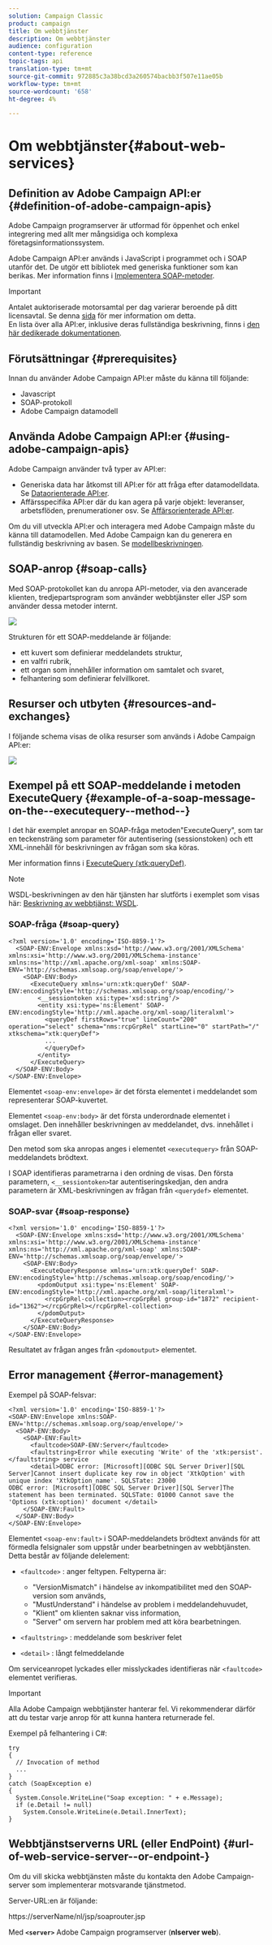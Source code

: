 ```yaml
---
solution: Campaign Classic
product: campaign
title: Om webbtjänster
description: Om webbtjänster
audience: configuration
content-type: reference
topic-tags: api
translation-type: tm+mt
source-git-commit: 972885c3a38bcd3a260574bacbb3f507e11ae05b
workflow-type: tm+mt
source-wordcount: '658'
ht-degree: 4%

---
```



# Om webbtjänster{#about-web-services}

## Definition av Adobe Campaign API:er {#definition-of-adobe-campaign-apis}

Adobe Campaign programserver är utformad för öppenhet och enkel integrering med allt mer mångsidiga och komplexa företagsinformationssystem.

Adobe Campaign API:er används i JavaScript i programmet och i SOAP utanför det. De utgör ett bibliotek med generiska funktioner som kan berikas. Mer information finns i [Implementera SOAP-metoder](../../configuration/using/implementing-soap-methods.md).

>[!IMPORTANT]
>
>Antalet auktoriserade motorsamtal per dag varierar beroende på ditt licensavtal. Se denna [sida](https://helpx.adobe.com/legal/product-descriptions/adobe-campaign-classic---product-description.html) för mer information om detta.\
>En lista över alla API:er, inklusive deras fullständiga beskrivning, finns i [den här dedikerade dokumentationen](https://docs.adobe.com/content/help/en/campaign-classic/technicalresources/api/index.html).

## Förutsättningar {#prerequisites}

Innan du använder Adobe Campaign API:er måste du känna till följande:

* Javascript
* SOAP-protokoll
* Adobe Campaign datamodell

## Använda Adobe Campaign API:er {#using-adobe-campaign-apis}

Adobe Campaign använder två typer av API:er:

* Generiska data har åtkomst till API:er för att fråga efter datamodelldata. Se [Dataorienterade API:er](../../configuration/using/data-oriented-apis.md).
* Affärsspecifika API:er där du kan agera på varje objekt: leveranser, arbetsflöden, prenumerationer osv. Se [Affärsorienterade API:er](../../configuration/using/business-oriented-apis.md).

Om du vill utveckla API:er och interagera med Adobe Campaign måste du känna till datamodellen. Med Adobe Campaign kan du generera en fullständig beskrivning av basen. Se [modellbeskrivningen](../../configuration/using/data-oriented-apis.md#description-of-the-model).

## SOAP-anrop {#soap-calls}

Med SOAP-protokollet kan du anropa API-metoder, via den avancerade klienten, tredjepartsprogram som använder webbtjänster eller JSP som använder dessa metoder internt.

![](assets/s_ncs_configuration_architecture.png)

Strukturen för ett SOAP-meddelande är följande:

* ett kuvert som definierar meddelandets struktur,
* en valfri rubrik,
* ett organ som innehåller information om samtalet och svaret,
* felhantering som definierar felvillkoret.

## Resurser och utbyten {#resources-and-exchanges}

I följande schema visas de olika resurser som används i Adobe Campaign API:er:

![](assets/s_ncs_integration_webservices_schema_pres.png)

## Exempel på ett SOAP-meddelande i metoden ExecuteQuery {#example-of-a-soap-message-on-the--executequery--method--}

I det här exemplet anropar en SOAP-fråga metoden&quot;ExecuteQuery&quot;, som tar en teckensträng som parameter för autentisering (sessionstoken) och ett XML-innehåll för beskrivningen av frågan som ska köras.

Mer information finns i [ExecuteQuery (xtk:queryDef)](../../configuration/using/data-oriented-apis.md#executequery--xtk-querydef-).

>[!NOTE]
>
>WSDL-beskrivningen av den här tjänsten har slutförts i exemplet som visas här: [Beskrivning av webbtjänst: WSDL](../../configuration/using/web-service-calls.md#web-service-description--wsdl).

### SOAP-fråga {#soap-query}

```
<?xml version='1.0' encoding='ISO-8859-1'?>
  <SOAP-ENV:Envelope xmlns:xsd='http://www.w3.org/2001/XMLSchema' xmlns:xsi='http://www.w3.org/2001/XMLSchema-instance' xmlns:ns='http://xml.apache.org/xml-soap' xmlns:SOAP-ENV='http://schemas.xmlsoap.org/soap/envelope/'>
    <SOAP-ENV:Body>
      <ExecuteQuery xmlns='urn:xtk:queryDef' SOAP-ENV:encodingStyle='http://schemas.xmlsoap.org/soap/encoding/'>
        <__sessiontoken xsi:type='xsd:string'/>
        <entity xsi:type='ns:Element' SOAP-ENV:encodingStyle='http://xml.apache.org/xml-soap/literalxml'>
          <queryDef firstRows="true" lineCount="200" operation="select" schema="nms:rcpGrpRel" startLine="0" startPath="/" xtkschema="xtk:queryDef">
          ...
          </queryDef>
        </entity>
      </ExecuteQuery>
  </SOAP-ENV:Body>
</SOAP-ENV:Envelope>
```

Elementet `<soap-env:envelope>` är det första elementet i meddelandet som representerar SOAP-kuvertet.

Elementet `<soap-env:body>` är det första underordnade elementet i omslaget. Den innehåller beskrivningen av meddelandet, dvs. innehållet i frågan eller svaret.

Den metod som ska anropas anges i elementet `<executequery>` från SOAP-meddelandets brödtext.

I SOAP identifieras parametrarna i den ordning de visas. Den första parametern, `<__sessiontoken>`tar autentiseringskedjan, den andra parametern är XML-beskrivningen av frågan från `<querydef>` elementet.

### SOAP-svar {#soap-response}

```
<?xml version='1.0' encoding='ISO-8859-1'?>
  <SOAP-ENV:Envelope xmlns:xsd='http://www.w3.org/2001/XMLSchema' xmlns:xsi='http://www.w3.org/2001/XMLSchema-instance' xmlns:ns='http://xml.apache.org/xml-soap' xmlns:SOAP-ENV='http://schemas.xmlsoap.org/soap/envelope/'>
    <SOAP-ENV:Body>
      <ExecuteQueryResponse xmlns='urn:xtk:queryDef' SOAP-ENV:encodingStyle='http://schemas.xmlsoap.org/soap/encoding/'>
        <pdomOutput xsi:type='ns:Element' SOAP-ENV:encodingStyle='http://xml.apache.org/xml-soap/literalxml'>
          <rcpGrpRel-collection><rcpGrpRel group-id="1872" recipient-id="1362"></rcpGrpRel></rcpGrpRel-collection>
        </pdomOutput>
      </ExecuteQueryResponse>
    </SOAP-ENV:Body>
</SOAP-ENV:Envelope>
```

Resultatet av frågan anges från `<pdomoutput>` elementet.

## Error management {#error-management}

Exempel på SOAP-felsvar:

```
<?xml version='1.0' encoding='ISO-8859-1'?>
<SOAP-ENV:Envelope xmlns:SOAP-ENV='http://schemas.xmlsoap.org/soap/envelope/'>
  <SOAP-ENV:Body>
    <SOAP-ENV:Fault>
      <faultcode>SOAP-ENV:Server</faultcode>
      <faultstring>Error while executing 'Write' of the 'xtk:persist'.</faultstring> service
      <detail>ODBC error: [Microsoft][ODBC SQL Server Driver][SQL Server]Cannot insert duplicate key row in object 'XtkOption' with unique index 'XtkOption_name'. SQLSTate: 23000
ODBC error: [Microsoft][ODBC SQL Server Driver][SQL Server]The statement has been terminated. SQLSTate: 01000 Cannot save the 'Options (xtk:option)' document </detail>
    </SOAP-ENV:Fault>
  </SOAP-ENV:Body>
</SOAP-ENV:Envelope>
```

Elementet `<soap-env:fault>` i SOAP-meddelandets brödtext används för att förmedla felsignaler som uppstår under bearbetningen av webbtjänsten. Detta består av följande delelement:

* `<faultcode>` : anger feltypen. Feltyperna är:

   * &quot;VersionMismatch&quot; i händelse av inkompatibilitet med den SOAP-version som används,
   * &quot;MustUnderstand&quot; i händelse av problem i meddelandehuvudet,
   * &quot;Klient&quot; om klienten saknar viss information,
   * &quot;Server&quot; om servern har problem med att köra bearbetningen.

* `<faultstring>` : meddelande som beskriver felet
* `<detail>` : långt felmeddelande

Om serviceanropet lyckades eller misslyckades identifieras när `<faultcode>` elementet verifieras.

>[!IMPORTANT]
>
>Alla Adobe Campaign webbtjänster hanterar fel. Vi rekommenderar därför att du testar varje anrop för att kunna hantera returnerade fel.

Exempel på felhantering i C#:

```
try 
{
  // Invocation of method
  ...
}
catch (SoapException e)
{
  System.Console.WriteLine("Soap exception: " + e.Message);        
  if (e.Detail != null)
    System.Console.WriteLine(e.Detail.InnerText);
}
```

## Webbtjänstserverns URL (eller EndPoint) {#url-of-web-service-server--or-endpoint-}

Om du vill skicka webbtjänsten måste du kontakta den Adobe Campaign-server som implementerar motsvarande tjänstmetod.

Server-URL:en är följande:

https://serverName/nl/jsp/soaprouter.jsp

Med **`<server>`** Adobe Campaign programserver (**nlserver web**).
